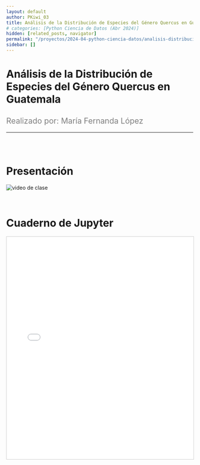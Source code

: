 ```yaml
---
layout: default
author: PKiwi_03
title: Análisis de la Distribución de Especies del Género Quercus en Guatemala
# categories: [Python Ciencia de Datos (Abr 2024)]
hidden: [related_posts, navigator]
permalink: "/proyectos/2024-04-python-ciencia-datos/analisis-distribucion-quercus-guatemala.html"
sidebar: []
---
```


# Análisis de la Distribución de Especies del Género Quercus en Guatemala
<h2 style="color: gray; font-weight: normal;">
Realizado por:  María Fernanda López 
</h2>

---

<br><br>

# Presentación

![video de clase](https://youtu.be/xunOB48qzgQ?si=so7RMx8uIrb8yl3U)

<br>

# Cuaderno de Jupyter

<iframe 
    src="/assets/html/maria_lopez.html" 
    width="100%" 
    height="600" 
    style="border: 1px solid #ccc;"
></iframe>
